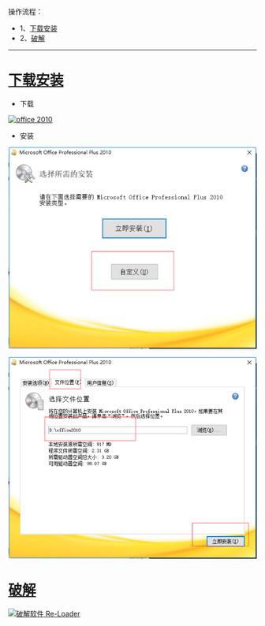 操作流程：
- 1、[下载安装](#office2010-01)
- 2、[破解](#office2010-02)

***

# <a name="office2010-01" href="#" >下载安装</a>
- 下载

[![](https://img.shields.io/badge/office-2010-red.svg "office 2010")](https://pan.baidu.com/s/1-C2flgZRscEd28ESpTjxwA)


- 安装

![](image/1-1.png)

![](image/1-2.png)

# <a name="office2010-02" href="#" >破解</a>

[![](https://img.shields.io/badge/破解软件-Re--Loader-green.svg "破解软件 Re-Loader")](https://pan.baidu.com/s/1LbX_O-VNDmWVCiWh5lFqvA)
